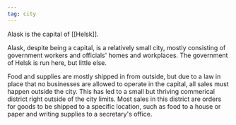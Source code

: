 ```yaml
---
tag: city
---
```

Alask is the capital of [[Helsk]].

Alask, despite being a capital, is a relatively small city, mostly consisting of government workers and officials' homes and workplaces. The government of Helsk is run here, but little else.

Food and supplies are mostly shipped in from outside, but due to a law in place that no businesses are allowed to operate in the capital, all sales must happen outside the city. This has led to a small but thriving commerical district right outside of the city limits. Most sales in this district are orders for goods to be shipped to a specific location, such as food to a house or paper and writing supplies to a secretary's office.